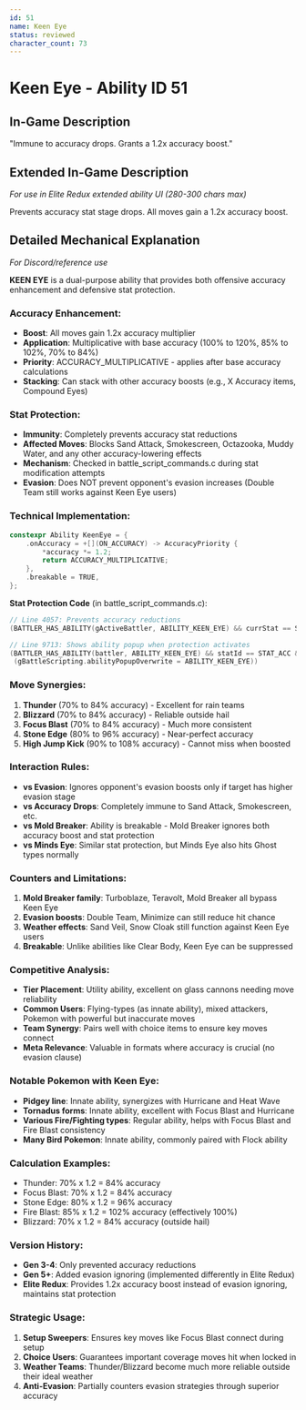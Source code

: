 ```yaml
---
id: 51
name: Keen Eye
status: reviewed
character_count: 73
---
```


# Keen Eye - Ability ID 51

## In-Game Description
"Immune to accuracy drops. Grants a 1.2x accuracy boost."

## Extended In-Game Description
*For use in Elite Redux extended ability UI (280-300 chars max)*

Prevents accuracy stat stage drops. All moves gain a 1.2x accuracy boost. 

## Detailed Mechanical Explanation
*For Discord/reference use*

**KEEN EYE** is a dual-purpose ability that provides both offensive accuracy enhancement and defensive stat protection.

### Accuracy Enhancement:
- **Boost**: All moves gain 1.2x accuracy multiplier
- **Application**: Multiplicative with base accuracy (100% to 120%, 85% to 102%, 70% to 84%)
- **Priority**: ACCURACY_MULTIPLICATIVE - applies after base accuracy calculations
- **Stacking**: Can stack with other accuracy boosts (e.g., X Accuracy items, Compound Eyes)

### Stat Protection:
- **Immunity**: Completely prevents accuracy stat reductions
- **Affected Moves**: Blocks Sand Attack, Smokescreen, Octazooka, Muddy Water, and any other accuracy-lowering effects
- **Mechanism**: Checked in battle_script_commands.c during stat modification attempts
- **Evasion**: Does NOT prevent opponent's evasion increases (Double Team still works against Keen Eye users)

### Technical Implementation:
```c
constexpr Ability KeenEye = {
    .onAccuracy = +[](ON_ACCURACY) -> AccuracyPriority {
        *accuracy *= 1.2;
        return ACCURACY_MULTIPLICATIVE;
    },
    .breakable = TRUE,
};
```

**Stat Protection Code** (in battle_script_commands.c):
```c
// Line 4057: Prevents accuracy reductions
(BATTLER_HAS_ABILITY(gActiveBattler, ABILITY_KEEN_EYE) && currStat == STAT_ACC)

// Line 9713: Shows ability popup when protection activates
(BATTLER_HAS_ABILITY(battler, ABILITY_KEEN_EYE) && statId == STAT_ACC && 
 (gBattleScripting.abilityPopupOverwrite = ABILITY_KEEN_EYE))
```

### Move Synergies:
1. **Thunder** (70% to 84% accuracy) - Excellent for rain teams
2. **Blizzard** (70% to 84% accuracy) - Reliable outside hail
3. **Focus Blast** (70% to 84% accuracy) - Much more consistent
4. **Stone Edge** (80% to 96% accuracy) - Near-perfect accuracy
5. **High Jump Kick** (90% to 108% accuracy) - Cannot miss when boosted

### Interaction Rules:
- **vs Evasion**: Ignores opponent's evasion boosts only if target has higher evasion stage
- **vs Accuracy Drops**: Completely immune to Sand Attack, Smokescreen, etc.
- **vs Mold Breaker**: Ability is breakable - Mold Breaker ignores both accuracy boost and stat protection
- **vs Minds Eye**: Similar stat protection, but Minds Eye also hits Ghost types normally

### Counters and Limitations:
1. **Mold Breaker family**: Turboblaze, Teravolt, Mold Breaker all bypass Keen Eye
2. **Evasion boosts**: Double Team, Minimize can still reduce hit chance
3. **Weather effects**: Sand Veil, Snow Cloak still function against Keen Eye users
4. **Breakable**: Unlike abilities like Clear Body, Keen Eye can be suppressed

### Competitive Analysis:
- **Tier Placement**: Utility ability, excellent on glass cannons needing move reliability
- **Common Users**: Flying-types (as innate ability), mixed attackers, Pokemon with powerful but inaccurate moves
- **Team Synergy**: Pairs well with choice items to ensure key moves connect
- **Meta Relevance**: Valuable in formats where accuracy is crucial (no evasion clause)

### Notable Pokemon with Keen Eye:
- **Pidgey line**: Innate ability, synergizes with Hurricane and Heat Wave
- **Tornadus forms**: Innate ability, excellent with Focus Blast and Hurricane
- **Various Fire/Fighting types**: Regular ability, helps with Focus Blast and Fire Blast consistency
- **Many Bird Pokemon**: Innate ability, commonly paired with Flock ability

### Calculation Examples:
- Thunder: 70% x 1.2 = 84% accuracy
- Focus Blast: 70% x 1.2 = 84% accuracy  
- Stone Edge: 80% x 1.2 = 96% accuracy
- Fire Blast: 85% x 1.2 = 102% accuracy (effectively 100%)
- Blizzard: 70% x 1.2 = 84% accuracy (outside hail)

### Version History:
- **Gen 3-4**: Only prevented accuracy reductions
- **Gen 5+**: Added evasion ignoring (implemented differently in Elite Redux)
- **Elite Redux**: Provides 1.2x accuracy boost instead of evasion ignoring, maintains stat protection

### Strategic Usage:
1. **Setup Sweepers**: Ensures key moves like Focus Blast connect during setup
2. **Choice Users**: Guarantees important coverage moves hit when locked in
3. **Weather Teams**: Thunder/Blizzard become much more reliable outside their ideal weather
4. **Anti-Evasion**: Partially counters evasion strategies through superior accuracy